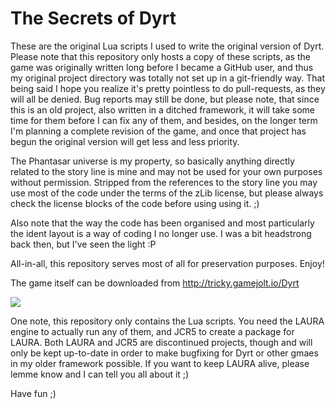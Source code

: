 # The Secrets of Dyrt

These are the original Lua scripts I used to write the original version of Dyrt.
Please note that this repository only hosts a copy of these scripts, as the game was originally written long before I became a GitHub user, and thus my original project directory was totally not set up in a git-friendly way.
That being said I hope you realize it's pretty pointless to do pull-requests, as they will all be denied. Bug reports may still be done, but please note, that since this is an old project, also written in a ditched framework, it will take some time for them before I can fix any of them, and besides, on the longer term I'm planning a complete revision of the game, and once that project has begun the original version will get less and less priority.

The Phantasar universe is my property, so basically anything directly related to the story line is mine and may not be used for your own purposes without permission. Stripped from the references to the story line you may use most of the code under the terms of the zLib license, but please always check the license blocks of the code before using using it. ;)

Also note that the way the code has been organised and most particularly the ident layout is a way of coding I no longer use. I was a bit headstrong back then, but I've seen the light :P

All-in-all, this repository serves most of all for preservation purposes. Enjoy!

The game itself can be downloaded from http://tricky.gamejolt.io/Dyrt

![](https://i.gjcdn.net/data/games/0/188/20688/media/game-description/general-4bp5cned.png)

One note, this repository only contains the Lua scripts. You need the LAURA  engine to actually run any of them, and JCR5 to create a package for LAURA. Both LAURA and JCR5 are discontinued projects, though and will only be kept up-to-date in order to make bugfixing for Dyrt or other gmaes in my older framework possible. If you want to keep LAURA alive, please lemme know and I can tell you all about it ;)

Have fun ;)
